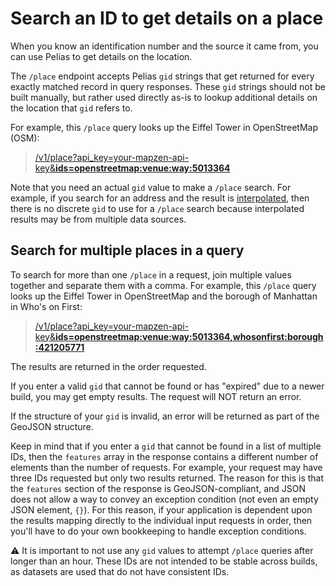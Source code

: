 # Search an ID to get details on a place

When you know an identification number and the source it came from, you can use Pelias to get details on the location.

The `/place` endpoint accepts Pelias `gid` strings that get returned for every exactly matched record in query responses. These `gid` strings should not be built manually, but rather used directly as-is to lookup additional details on the location that `gid` refers to.

For example, this `/place` query looks up the Eiffel Tower in OpenStreetMap (OSM):

> [/v1/place?api_key=your-mapzen-api-key&__ids=openstreetmap:venue:way:5013364__](https://mapzen.com/search/explorer/?query=place&ids=openstreetmap:venue:way:5013364)

Note that you need an actual `gid` value to make a `/place` search. For example, if you search for an address and the result is [interpolated](addresses.md#address-interpolation), then there is no discrete `gid` to use for a `/place` search because interpolated results may be from multiple data sources.

## Search for multiple places in a query

To search for more than one `/place` in a request, join multiple values together and separate them with a comma. For example, this `/place` query looks up the Eiffel Tower in OpenStreetMap and the borough of Manhattan in Who's on First:

> [/v1/place?api_key=your-mapzen-api-key&__ids=openstreetmap:venue:way:5013364,whosonfirst:borough:421205771__](https://mapzen.com/search/explorer/?query=place&ids=openstreetmap:venue:way:5013364,whosonfirst:borough:421205771)

The results are returned in the order requested.

If you enter a valid `gid` that cannot be found or has "expired" due to a newer build, you may get empty results. The request will NOT return an error.

If the structure of your `gid` is invalid, an error will be returned as part of the GeoJSON structure.

Keep in mind that if you enter a `gid` that cannot be found in a list of multiple IDs, then the `features` array in the response contains a different number of elements than the number of requests. For example, your request may have three IDs requested but only two results returned. The reason for this is that the `features` section of the response is GeoJSON-compliant, and JSON does not allow a way to convey an exception condition (not even an empty JSON element, `{}`). For this reason, if your application is dependent upon the results mapping directly to the individual input requests in order, then you'll have to do your own bookkeeping to handle exception conditions.

:warning: It is important to not use any `gid` values to attempt `/place` queries after longer than an hour. These IDs are not intended to be stable across builds, as datasets are used that do not have consistent IDs.

